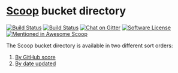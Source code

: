 # [Scoop](https://scoop.sh/) bucket directory
[![Build Status](https://travis-ci.org/rasa/scoop-directory.svg)](https://travis-ci.org/rasa/scoop-directory "Build status") [![Build Status](https://ci.appveyor.com/api/projects/status/github/rasa/scoop-directory?svg=true)](https://ci.appveyor.com/project/rasa/scoop-directory "Build Status") [![Chat on Gitter](https://badges.gitter.im/lukesampson/scoop.svg)](https://gitter.im/lukesampson/scoop) [![Software License](https://img.shields.io/badge/license-MIT-brightgreen.svg?style=flat-square)](/LICENSE) [![Mentioned in Awesome Scoop](https://awesome.re/mentioned-badge.svg)](https://github.com/h404bi/awesome-scoop/blob/master/README.md#resources "Awesome Scoop")

The Scoop bucket directory is available in two different sort orders:
1. [By GitHub score](../blob/master/by-score.md)
2. [By date updated](../blob/master/by-date-updated.md)
